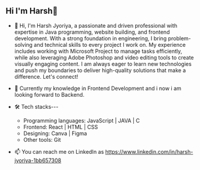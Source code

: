 ## Hi I'm Harsh👋

- 🔭 Hi, I'm Harsh Jyoriya, a passionate and driven professional with expertise in Java programming, website building, and frontend development. With a strong foundation in engineering, I bring problem-solving and technical skills to every project I work on. My experience includes working with Microsoft Project to manage tasks efficiently, while also leveraging Adobe Photoshop and video editing tools to create visually engaging content. I am always eager to learn new technologies and push my boundaries to deliver high-quality solutions that make a difference. Let's connect!

- 🌱 Currently my knowledge in Frontend Development and i now i am looking forward to Backend. 

- 🛠️ Tech stacks---
  - Programming languages: JavaScript | JAVA | C
  - Frontend: React | HTML | CSS
  - Designing: Canva | Figma
  - Other tools: Git

- 📫 You can reach me on LinkedIn as https://www.linkedin.com/in/harsh-jyoriya-1bb657308


